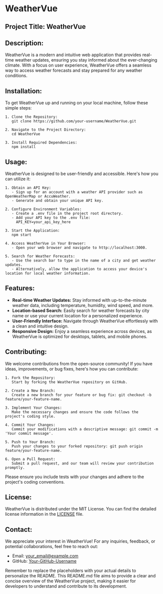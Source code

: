 # WeatherVue

## Project Title: WeatherVue

## Description:
WeatherVue is a modern and intuitive web application that provides real-time weather updates, ensuring you stay informed about the ever-changing climate. With a focus on user experience, WeatherVue offers a seamless way to access weather forecasts and stay prepared for any weather conditions.

## Installation:
To get WeatherVue up and running on your local machine, follow these simple steps:

```
1. Clone the Repository:
   git clone https://github.com/your-username/WeatherVue.git

2. Navigate to the Project Directory:
   cd WeatherVue

3. Install Required Dependencies:
   npm install
```

## Usage:
WeatherVue is designed to be user-friendly and accessible. Here's how you can utilize it:

```
1. Obtain an API Key:
   - Sign up for an account with a weather API provider such as OpenWeatherMap or AccuWeather.
   - Generate and obtain your unique API key.

2. Configure Environment Variables:
   - Create a .env file in the project root directory.
   - Add your API key to the .env file:
     API_KEY=your_api_key_here

3. Start the Application:
   npm start

4. Access WeatherVue in Your Browser:
   - Open your web browser and navigate to http://localhost:3000.

5. Search for Weather Forecasts:
   - Use the search bar to type in the name of a city and get weather updates.
   - Alternatively, allow the application to access your device's location for local weather information.
```

## Features:
- **Real-time Weather Updates:** Stay informed with up-to-the-minute weather data, including temperature, humidity, wind speed, and more.
- **Location-based Search:** Easily search for weather forecasts by city name or use your current location for a personalized experience.
- **User-Friendly Interface:** Navigate through WeatherVue effortlessly with a clean and intuitive design.
- **Responsive Design:** Enjoy a seamless experience across devices, as WeatherVue is optimized for desktops, tablets, and mobile phones.

## Contributing:
We welcome contributions from the open-source community! If you have ideas, improvements, or bug fixes, here's how you can contribute:

```
1. Fork the Repository:
   Start by forking the WeatherVue repository on GitHub.

2. Create a New Branch:
   Create a new branch for your feature or bug fix: git checkout -b feature/your-feature-name.

3. Implement Your Changes:
   Make the necessary changes and ensure the code follows the project's coding style.

4. Commit Your Changes:
   Commit your modifications with a descriptive message: git commit -m 'Your commit message'.

5. Push to Your Branch:
   Push your changes to your forked repository: git push origin feature/your-feature-name.

6. Open a Pull Request:
   Submit a pull request, and our team will review your contribution promptly.
```

Please ensure you include tests with your changes and adhere to the project's coding conventions.

## License:
WeatherVue is distributed under the MIT License. You can find the detailed license information in the [LICENSE](LICENSE) file.

## Contact:
We appreciate your interest in WeatherVue! For any inquiries, feedback, or potential collaborations, feel free to reach out:

- Email: your_email@example.com
- GitHub: [Your-GitHub-Username](https://github.com/Your-GitHub-Username)

Remember to replace the placeholders with your actual details to personalize the README. This README.md file aims to provide a clear and concise overview of the WeatherVue project, making it easier for developers to understand and contribute to its development.